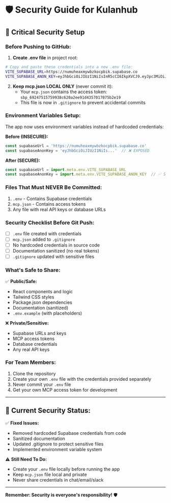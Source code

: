 # 🛡️ Security Guide for Kulanhub

## 🚨 Critical Security Setup

### **Before Pushing to GitHub:**

1. **Create .env file** in project root:
```bash
# Copy and paste these credentials into a new .env file:
VITE_SUPABASE_URL=https://numuheaxmywbzkocpbik.supabase.co
VITE_SUPABASE_ANON_KEY=eyJhbGciOiJIUzI1NiIsInR5cCI6IkpXVCJ9.eyJpc3MiOiJzdXBhYmFzZSIsInJlZiI6Im51bXVoZWF4bXl3Ynprb2NwYmlrIiwicm9sZSI6ImFub24iLCJpYXQiOjE3NTU0NDQxODIsImV4cCI6MjA3MTAyMDE4Mn0.rMaBWRv0jA3mWRvET9j2fP4gewdyJmNL1sJQPHmQRgw
```

2. **Keep mcp.json LOCAL ONLY** (never commit it):
   - Your `mcp.json` contains the access token: `sbp_69247515759938c620a2ee91d4357017075b2e19`
   - This file is now in `.gitignore` to prevent accidental commits

### **Environment Variables Setup:**

The app now uses environment variables instead of hardcoded credentials:

**Before (INSECURE):**
```javascript
const supabaseUrl = 'https://numuheaxmywbzkocpbik.supabase.co'
const supabaseAnonKey = 'eyJhbGciOiJIUzI1NiIs...'  // ❌ EXPOSED
```

**After (SECURE):**
```javascript
const supabaseUrl = import.meta.env.VITE_SUPABASE_URL
const supabaseAnonKey = import.meta.env.VITE_SUPABASE_ANON_KEY  // ✅ SAFE
```

### **Files That Must NEVER Be Committed:**

1. `.env` - Contains Supabase credentials
2. `mcp.json` - Contains access tokens
3. Any file with real API keys or database URLs

### **Security Checklist Before Git Push:**

- [ ] `.env` file created with credentials
- [ ] `mcp.json` added to `.gitignore`
- [ ] No hardcoded credentials in source code
- [ ] Documentation sanitized (no real tokens)
- [ ] `.gitignore` updated with sensitive files

### **What's Safe to Share:**

✅ **Public/Safe:**
- React components and logic
- Tailwind CSS styles
- Package.json dependencies
- Documentation (sanitized)
- `.env.example` (with placeholders)

❌ **Private/Sensitive:**
- Supabase URLs and keys
- MCP access tokens
- Database credentials
- Any real API keys

### **For Team Members:**

1. Clone the repository
2. Create your own `.env` file with the credentials provided separately
3. Never commit your `.env` file
4. Get your own MCP access token for development

---

## 🔐 **Current Security Status:**

✅ **Fixed Issues:**
- Removed hardcoded Supabase credentials from code
- Sanitized documentation 
- Updated .gitignore to protect sensitive files
- Implemented environment variable system

⚠️ **Still Need To Do:**
- Create your `.env` file locally before running the app
- Keep `mcp.json` file local and private
- Never share credentials in chat/email/slack

---

**Remember: Security is everyone's responsibility!** 🛡️
